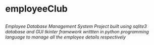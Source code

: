 <h1>employeeClub<h2>
<h6>Employee Database Management System Project built using sqlite3 database and GUI tkinter framework writtten in python programming language to manage all the employee details respectively<h6>
